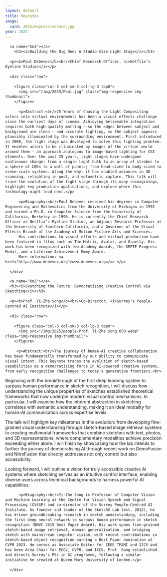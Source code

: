 ```yaml
---
layout: default
title: Keynotes
image:
  card: 2025/expressiveCard.jpg
year: 2025
---
```


<div class="col-12 col-sm-12 col-lg-12">

      <a name="kn1"></a>
    	<h3><i>Building the Big One: A Studio-Size Light Stage</i></h3>

      <p><b>Paul Debevec</b><br/>Chief Research Officer, <i>Netflix’s Eyeline Studios</i></p>

	  <div class="row">

		<figure class="col-3 col-sm-3 col-lg-3 top0">
		  <img src="/img/2025/Paul.jpg" class="img-responsive img-thumbnail">
		</figure>

		  <p>Abstract:<br/>25 Years of Chasing the Light Compositing actors into virtual environments has been a visual effects challenge since the earliest days of cinema. Achieving believable integration requires both high-quality matting — so the edges between subject and background are clean — and accurate lighting, so the subject appears plausibly illuminated by the surrounding environment. First introduced in 2000, the light stage was developed to solve this lighting problem. It enables actors to be illuminated by images of the virtual world around them — an approach analogous to image-based lighting for CGI elements. Over the past 25 years, light stages have undergone continuous change: from a single light bulb to an array of strobes to a sphere of LEDs to a wall of panels; from head-sized to body-sized to scene-scale systems. Along the way, it has enabled advances in 3D scanning, relighting in post, and volumetric capture. This talk will trace the evolution of the light stage through its many reimaginings, highlight key production applications, and explore where this technology might lead next.</p>

		  <p>Biography:<br/>Paul Debevec received his degrees in Computer Engineering and Mathematics from the University of Michigan in 1992 and earned a Ph.D. in Computer Science from the University of California, Berkeley in 1996. He is currently the Chief Research Officer at Netflix’s Eyeline Studios, an Adjunct Research Professor at the University of Southern California, and a Governor of the Visual Effects Branch of the Academy of Motion Picture Arts and Sciences.
		  His contributions to visual effects and virtual production have been featured in films such as The Matrix, Avatar, and Gravity. His work has been recognized with two Academy Awards, the SMPTE Progress Medal, and a Lifetime Achievement Emmy Award.
		  More information: <a href="http://www.debevec.org">www.debevec.org</a> </p>

	  </div>

</div>


<div class="col-12 col-sm-12 col-lg-12">

      <a name="kn2"></a>
      <h3><i>Sketching the Future: Democratising Creative Control via Sketching</i></h3>

      <p><b>Prof. Yi-Zhe Song</b><br/>Co-Director, <i>Surrey's People-Centred AI Institute</i></p>

	  <div class="row">

		<figure class="col-3 col-sm-3 col-lg-3 top0">
		  <img src="/img/2025/people-Prof. Yi-Zhe Song.050.webp" class="img-responsive img-thumbnail">
		</figure>

		 <p>Abstract:<br/>The journey of human-AI creative collaboration has been fundamentally transformed by our ability to communicate visual intent. This keynote traces the evolution of sketch-based capabilities as a democratising force in AI-powered creative systems, from early recognition challenges to today's generative frontiers.<br>

Beginning with the breakthrough of the first deep learning system to surpass human performance in sketch recognition, I will discuss how understanding the unique properties of sketches established theoretical frameworks that now underpin modern visual control mechanisms. In particular, I will examine how the inherent abstraction in sketching correlates with semantic understanding, making it an ideal modality for human-AI communication across expertise levels.<br>

The talk will highlight key milestones in this evolution: from developing fine-grained visual understanding through sketch-based image retrieval systems to creating multimodal frameworks that combine sketches with text, photos, and 3D representations, where complementary modalities achieve precision exceeding either alone. I will finish by showcasing how the lab intends to further the journey of democratising AI through recent work on DemoFusion and NitroFusion that directly addresses not only control but also accessibility.<br>

Looking forward, I will outline a vision for truly accessible creative AI systems where sketching serves as an intuitive control interface, enabling diverse users across technical backgrounds to harness powerful AI capabilities.</p>

		  <p>Biography:<br/>Yi-Zhe Song is Professor of Computer Vision and Machine Learning at the Centre for Vision Speech and Signal Processing (CVSSP) and co-director of the Surrey People-Centred AI Institute. As founder and leader of the SketchX Lab (est. 2012), he has driven groundbreaking research in sketch understanding, including the first deep neural network to surpass human performance in sketch recognition (BMVC 2015 Best Paper Award). His work spans fine-grained sketch-based image retrieval, domain generalisation, and bridging sketch with mainstream computer vision, with recent contributions in sketch-based object recognition earning a Best Paper nomination at CVPR 2023. He serves as Associate Editor for IEEE TPAMI and IJCV and has been Area Chair for ECCV, CVPR, and ICCV. Prof. Song established and directs Surrey's MSc in AI programme, following a similar initiative he created at Queen Mary University of London.</p>

	  </div>

</div><!--/span-->
